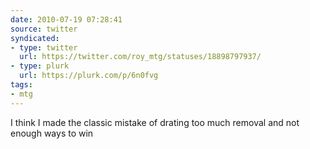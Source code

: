 ```yaml
---
date: 2010-07-19 07:28:41
source: twitter
syndicated:
- type: twitter
  url: https://twitter.com/roy_mtg/statuses/18898797937/
- type: plurk
  url: https://plurk.com/p/6n0fvg
tags:
- mtg
---
```


I think I made the classic mistake of drating too much removal and not enough ways to win